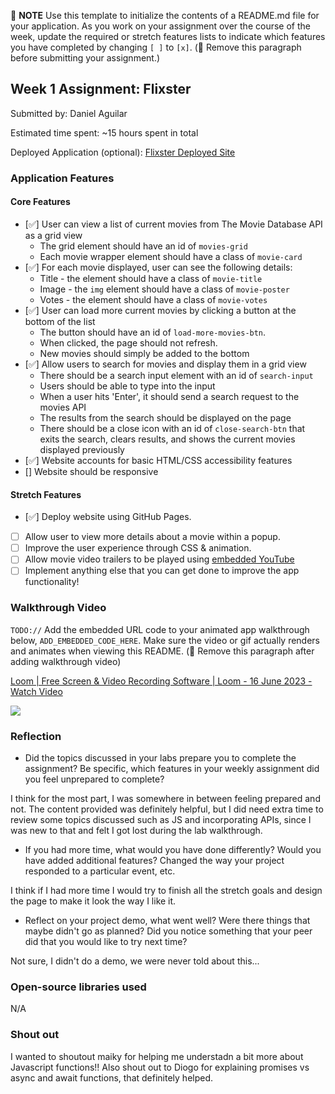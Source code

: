 📝 **NOTE** Use this template to initialize the contents of a README.md file for your application. As you work on your assignment over the course of the week, update the required or stretch features lists to indicate which features you have completed by changing `[ ]` to `[x]`. (🚫 Remove this paragraph before submitting your assignment.)

## Week 1 Assignment: Flixster

Submitted by: Daniel Aguilar

Estimated time spent: ~15 hours spent in total

Deployed Application (optional): [Flixster Deployed Site](https://danoja888.github.io/week1-project1-flixster/)

### Application Features

#### Core Features

- [✅] User can view a list of current movies from The Movie Database API as a grid view
  - The grid element should have an id of `movies-grid`
  - Each movie wrapper element should have a class of `movie-card`
- [✅] For each movie displayed, user can see the following details:
  - Title - the element should have a class of `movie-title`
  - Image - the `img` element should have a class of `movie-poster`
  - Votes - the element should have a class of `movie-votes`
- [✅] User can load more current movies by clicking a button at the bottom of the list
  - The button should have an id of `load-more-movies-btn`.
  - When clicked, the page should not refresh.
  - New movies should simply be added to the bottom
- [✅] Allow users to search for movies and display them in a grid view
  - There should be a search input element with an id of `search-input`
  - Users should be able to type into the input
  - When a user hits 'Enter', it should send a search request to the movies API
  - The results from the search should be displayed on the page
  - There should be a close icon with an id of `close-search-btn` that exits the search, clears results, and shows the current movies displayed previously
- [✅] Website accounts for basic HTML/CSS accessibility features
- [] Website should be responsive

#### Stretch Features

- [✅] Deploy website using GitHub Pages.
- [ ] Allow user to view more details about a movie within a popup.
- [ ] Improve the user experience through CSS & animation.
- [ ] Allow movie video trailers to be played using [embedded YouTube](https://support.google.com/youtube/answer/171780?hl=en)
- [ ] Implement anything else that you can get done to improve the app functionality!

### Walkthrough Video

`TODO://` Add the embedded URL code to your animated app walkthrough below, `ADD_EMBEDDED_CODE_HERE`. Make sure the video or gif actually renders and animates when viewing this README. (🚫 Remove this paragraph after adding walkthrough video)

<a href="https://www.loom.com/share/baa3b591aac4414d8275ca38e6b41657">
    <p>Loom | Free Screen & Video Recording Software | Loom - 16 June 2023 - Watch Video</p>
    <img style="max-width:300px;" src="https://cdn.loom.com/sessions/thumbnails/baa3b591aac4414d8275ca38e6b41657-with-play.gif">
  </a>



### Reflection

- Did the topics discussed in your labs prepare you to complete the assignment? Be specific, which features in your weekly assignment did you feel unprepared to complete?

I think for the most part, I was somewhere in between feeling prepared and not. The content provided was definitely helpful, but I did need extra time to review some topics discussed such as JS and incorporating APIs, since I was new to that and felt I got lost during the lab walkthrough. 

- If you had more time, what would you have done differently? Would you have added additional features? Changed the way your project responded to a particular event, etc.
  
I think if I had more time I would try to finish all the stretch goals and design the page to make it look the way I like it.

- Reflect on your project demo, what went well? Were there things that maybe didn't go as planned? Did you notice something that your peer did that you would like to try next time?

Not sure, I didn't do a demo, we were never told about this...

### Open-source libraries used

N/A

### Shout out

I wanted to shoutout maiky for helping me understadn a bit more about Javascript functions!! Also shout out to Diogo for explaining promises vs async and await functions, that definitely helped.
